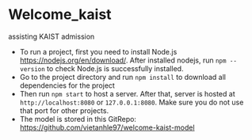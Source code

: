 # Welcome_kaist
assisting KAIST admission

- To run a project, first you need to install Node.js https://nodejs.org/en/download/. After installed nodejs, run ```npm --version``` to check Node.js is successfully installed. 
- Go to the project directory and run ```npm install``` to download all dependencies for the project
- Then run ```npm start``` to host a server. After that, server is hosted at ```http://localhost:8080``` or ```127.0.0.1:8080```. Make sure you do not use that port for other projects. 
- The model is stored in this GitRepo: https://github.com/vietanhle97/welcome-kaist-model
